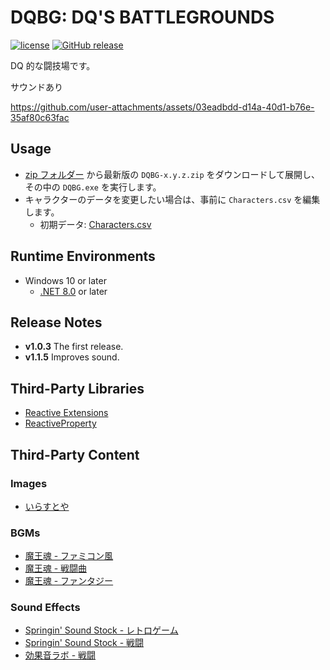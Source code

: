 # DQBG: DQ'S BATTLEGROUNDS
[![license](https://img.shields.io/github/license/kcg-edu-future-lab/DQBG.svg)](https://github.com/kcg-edu-future-lab/DQBG/blob/main/LICENSE)
[![GitHub release](https://img.shields.io/github/release/kcg-edu-future-lab/DQBG.svg)](https://github.com/kcg-edu-future-lab/DQBG/releases)

DQ 的な闘技場です。

サウンドあり

https://github.com/user-attachments/assets/03eadbdd-d14a-40d1-b76e-35af80c63fac

## Usage
- [zip フォルダー](./DQBG/DQBG/zip) から最新版の `DQBG-x.y.z.zip` をダウンロードして展開し、その中の `DQBG.exe` を実行します。
- キャラクターのデータを変更したい場合は、事前に `Characters.csv` を編集します。
  - 初期データ: [Characters.csv](./DQBG/DQBG/Characters.csv)

## Runtime Environments
- Windows 10 or later
  - [.NET 8.0](https://dotnet.microsoft.com/ja-jp/download/dotnet/8.0/runtime) or later

## Release Notes
- **v1.0.3** The first release.
- **v1.1.5** Improves sound.

## Third-Party Libraries
- [Reactive Extensions](https://github.com/dotnet/reactive)
- [ReactiveProperty](https://github.com/runceel/ReactiveProperty)

## Third-Party Content
### Images
- [いらすとや](https://www.irasutoya.com/)
### BGMs
- [魔王魂 - ファミコン風](https://maou.audio/category/bgm/bgm-8bit/)
- [魔王魂 - 戦闘曲](https://maou.audio/category/game/game-battle/)
- [魔王魂 - ファンタジー](https://maou.audio/category/bgm/bgm-fantasy/)
### Sound Effects
- [Springin' Sound Stock - レトロゲーム](https://www.springin.org/sound-stock/category/retrogame/)
- [Springin' Sound Stock - 戦闘](https://www.springin.org/sound-stock/category/battle/)
- [効果音ラボ - 戦闘](https://soundeffect-lab.info/sound/battle/)
